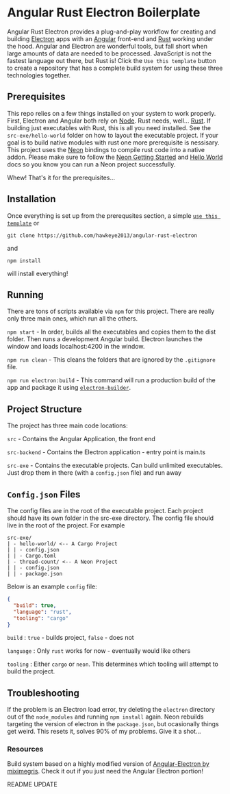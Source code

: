 # Angular Rust Electron Boilerplate

Angular Rust Electron provides a plug-and-play workflow for creating and building [Electron](https://www.electronjs.org/) apps with an [Angular](https://angular.io/) front-end and [Rust](https://www.rust-lang.org/) working under the hood. Angular and Electron are wonderful tools, but fall short when large amounts of data are needed to be processed. JavaScript is not the fastest language out there, but Rust is! Click the `Use this template` button to create a repository that has a complete build system for using these three technologies together.

## Prerequisites

This repo relies on a few things installed on your system to work properly. First, Electron and Angular both rely on [Node](https://nodejs.org/en/). Rust needs, well... [Rust](https://www.rust-lang.org/). If building just executables with Rust, this is all you need installed. See the `src-exe/hello-world` folder on how to layout the executable project. If your goal is to build native modules with rust one more prerequisite is nessisary. This project uses the [Neon](https://neon-bindings.com/docs/intro) bindings to compile rust code into a native addon. Please make sure to follow the [Neon Getting Started](https://neon-bindings.com/docs/getting-started) and [Hello World](https://neon-bindings.com/docs/hello-world) docs so you know you can run a Neon project successfully.

Whew! That's it for the prerequisites...

## Installation

Once everything is set up from the prerequsites section, a simple [`use this template`](https://github.com/hawkeye2013/angular-rust-electron/generate) or

```
git clone https://github.com/hawkeye2013/angular-rust-electron
```

and

```
npm install
```

will install everything!

## Running

There are tons of scripts available via `npm` for this project. There are really only three main ones, which run all the others.

`npm start` - In order, builds all the executables and copies them to the dist folder. Then runs a development Angular build. Electron launches the window and loads localhost:4200 in the window.

`npm run clean` - This cleans the folders that are ignored by the `.gitignore` file.

`npm run electron:build` - This command will run a production build of the app and package it using [`electron-builder`](https://www.electron.build/).

## Project Structure

The project has three main code locations:

`src` - Contains the Angular Application, the front end

`src-backend` - Contains the Electron application - entry point is main.ts

`src-exe` - Contains the executable projects. Can build unlimited executables. Just drop them in there (with a `config.json` file) and run away

## `Config.json` Files

The config files are in the root of the executable project. Each project should have its own folder in the src-exe directory. The config file should live in the root of the project. For example

```
src-exe/
| - hello-world/ <-- A Cargo Project
| | - config.json
| | - Cargo.toml
| - thread-count/ <-- A Neon Project
| | - config.json
| | - package.json
```

Below is an example `config` file:

```json
{
  "build": true,
  "language": "rust",
  "tooling": "cargo"
}
```

`build` : `true` - builds project, `false` - does not

`language` : Only `rust` works for now - eventually would like others

`tooling` : Either `cargo` or `neon`. This determines which tooling will attempt to build the project.

## Troubleshooting

If the problem is an Electron load error, try deleting the `electron` directory out of the `node_modules` and running `npm install` again. Neon rebuilds targeting the version of electron in the `package.json`, but ocasionally things get weird. This resets it, solves 90% of my problems. Give it a shot...

### Resources

Build system based on a highly modified version of [Angular-Electron by miximegris](https://github.com/maximegris/angular-electron). Check it out if you just need the Angular Electron portion!

README UPDATE